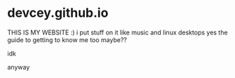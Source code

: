 # devcey.github.io

THIS IS MY WEBSITE :)
i put stuff on it like music and linux desktops
yes
the guide to getting to know me too maybe??

idk

anyway